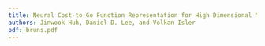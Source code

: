 ```yaml
---
title: Neural Cost-to-Go Function Representation for High Dimensional Motion Planning
authors: Jinwook Huh, Daniel D. Lee, and Volkan Isler
pdf: bruns.pdf
---
```

